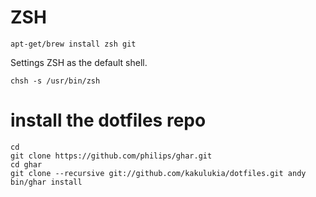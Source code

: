 ZSH
===

    apt-get/brew install zsh git

Settings ZSH as the default shell.
    
    chsh -s /usr/bin/zsh

install the dotfiles repo
=========================

    cd
    git clone https://github.com/philips/ghar.git
    cd ghar
    git clone --recursive git://github.com/kakulukia/dotfiles.git andy
    bin/ghar install
